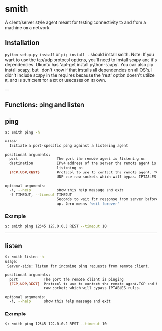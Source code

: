 # smith
A client/server style agent meant for testing connectivity to and from a machine on a network.

## Installation
```python setup.py install``` or ```pip install .``` should install smith.
Note: If you want to use the tcp/udp protocol options, you'll need to install scapy and it's dependencies.
Ubuntu has 'apt-get install python-scapy'.  You can also pip install scapy, but I don't know if that
installs all dependencies on all OS's.  I didn't include scapy in the requires because the 'rest' option
doesn't utilize it, and is sufficient for a lot of usecases on its own.

--

## Functions: ping and listen

## ping
```bash
$: smith ping -h

usage: 
  Initiate a port-specific ping against a listening agent

positional arguments:
  port                  The port the remote agent is listening on
  destination           IPv4 address of the server the remote agent is
                        listening on
  {TCP,UDP,REST}        Protocol to use to contact the remote agent. TCP and
                        UDP use raw sockets which will bypass IPTABLES rules.

optional arguments:
  -h, --help            show this help message and exit
  -t TIMEOUT, --timeout TIMEOUT
                        Seconds to wait for response from server before giving
                        up. Zero means 'wait forever'
```
### Example
```bash
$: smith ping 12345 127.0.0.1 REST --timeout 10
```
---

## listen
```bash
$: smith listen -h
usage: 
 Server-side: listen for incoming ping requests from remote client.

positional arguments:
  port            The port the remote client is pinging
  {TCP,UDP,REST}  Protocol to use to contact the remote agent.TCP and UDP use
                  raw sockets which will bypass IPTABLES rules.

optional arguments:
  -h, --help      show this help message and exit
```

### Example
```bash
$: smith ping 12345 127.0.0.1 REST --timeout 10
```
